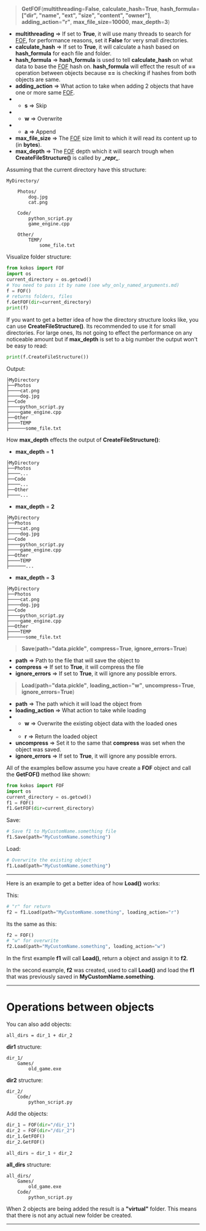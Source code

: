 >**GetFOF**(**multithreading**=**False**, **calculate_hash**=**True**, **hash_formula**=**["dir", "name", "ext", "size", "content", "owner"]**, **adding_action**=**"r"**, **max_file_size**=**10000**, **max_depth**=**3**)

* **multithreading** => If set to **True**, it will use many threads to search for [FOF](what_is_fof.md "What is FOF?"), for performance reasons, set it **False** for very small directories.
* **calculate_hash** => If set to **True**, it will calculate a hash based on **hash_formula** for each file and folder.
* **hash_formula** => **hash_formula** is used to tell **calculate_hash** on what data to base the [FOF](what_is_fof.md "What is FOF?") hash on. **hash_formula** will effect the result of **==** operation between objects because **==** is checking if hashes from both objects are same.
* **adding_action** => What action to take when adding 2 objects that have one or more same [FOF](what_is_fof.md "What is FOF?").
* * **s** => Skip
* * **w** => Overwrite
* * **a** => Append
* **max_file_size** => The [FOF](what_is_fof.md "What is FOF?") size limit to which it will read its content up to (in **bytes**).
* **max_depth** => The [FOF](what_is_fof.md "What is FOF?") depth which it will search trough when **CreateFileStructure()** is called by **\__repr\__**.

Assuming that the current directory have this structure:
```
MyDirectory/

	Photos/
		dog.jpg
		cat.png

	Code/
		python_script.py
		game_engine.cpp

	Other/
		TEMP/
			some_file.txt
```
Visualize folder structure:

```python
from kokos import FOF
import os
current_directory = os.getcwd()
# You need to pass it by name (see why_only_named_arguments.md)
f = FOF()
# returns folders, files
f.GetFOF(dir=current_directory)
print(f)
```
If you want to get a better idea of how the directory structure looks like, you can use **CreateFileStructure()**.
Its recommended to use it for small directories. For large ones, Its not going to effect the performance on any noticeable amount but if **max_depth** is set to a big number the output won't be easy to read:
```python
print(f.CreateFileStructure())
```
Output:
```
├MyDirectory
├──Photos
├────cat.png
├────dog.jpg
├──Code
├────python_script.py
├────game_engine.cpp
├──Other
├────TEMP
├──────some_file.txt
```
How **max_depth** effects the output of **CreateFileStructure()**:

* **max_depth** = **1**
```
├MyDirectory
├──Photos
├────...
├──Code
├────...
├──Other
├────...
```
* **max_depth** = **2**
```
├MyDirectory
├──Photos
├────cat.png
├────dog.jpg
├──Code
├────python_script.py
├────game_engine.cpp
├──Other
├────TEMP
├──────...
```
* **max_depth** = **3**
```
├MyDirectory
├──Photos
├────cat.png
├────dog.jpg
├──Code
├────python_script.py
├────game_engine.cpp
├──Other
├────TEMP
├──────some_file.txt
```
>**Save**(**path**=**"data.pickle"**, **compress**=**True**, **ignore_errors**=**True**)
* **path** => Path to the file that will save the object to
* **compress** => If set to **True**, it will compress the file
* **ignore_errors** => If set to **True**, it will ignore any possible errors.
>**Load**(**path**=**"data.pickle"**, **loading_action**=**"w"**, **uncompress**=**True**, **ignore_errors**=**True**)
* **path** => The path which it will load the object from
* **loading_action** => What action to take while loading
* * **w** => Overwrite the existing object data with the loaded ones
* * **r** => Return the loaded object
* **uncompress** => Set it to the same that **compress** was set when the object was saved.
* **ignore_errors** => If set to **True**, it will ignore any possible errors.

All of the examples bellow assume you have create a **FOF** object and call the **GetFOF()** method like shown:
```python
from kokos import FOF
import os
current_directory = os.getcwd()
f1 = FOF()
f1.GetFOF(dir=current_directory)
```
Save:
```python
# Save f1 to MyCustomName.something file
f1.Save(path="MyCustomName.something")
```
Load:
```python
# Overwrite the existing object
f1.Load(path="MyCustomName.something")
```
---
Here is an example to get a better idea of how **Load()** works:

This:
```python
# "r" for return
f2 = f1.Load(path="MyCustomName.something", loading_action="r")
```
Its the same as this:
```python
f2 = FOF()
# "w" for overwrite
f2.Load(path="MyCustomName.something", loading_action="w")
```
In the first example **f1** will call **Load()**, return a object and assign it to **f2**.

In the second example, **f2** was created, used to call **Load()** and load the **f1** that was previously saved in **MyCustomName.something**.

---
# Operations between objects

You can also add objects:
```
all_dirs = dir_1 + dir_2
```
**dir1** structure:
```
dir_1/
	Games/
		old_game.exe
```
**dir2** structure:
```
dir_2/
	Code/
		python_script.py
```
Add the objects:
```python
dir_1 = FOF(dir="/dir_1")
dir_2 = FOF(dir="/dir_2")
dir_1.GetFOF()
dir_2.GetFOF()

all_dirs = dir_1 + dir_2
```
**all_dirs** structure:
```
all_dirs/
	Games/
		old_game.exe
	Code/
		python_script.py
```
When 2 objects are being added the result is a **"virtual"** folder. This means that there is not any actual new folder be created.

---
